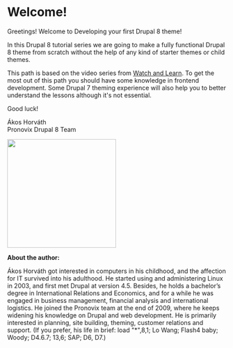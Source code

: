 # Welcome!

Greetings! Welcome to Developing your first Drupal 8 theme!

In this Drupal 8 tutorial series we are going to make a fully functional Drupal 8 theme from scratch without the help of any kind of starter themes or child themes. 

This path is based on the video series from [Watch and Learn](http://watch-learn.com/). To get the most out of this path you should have some knowledge in frontend development. Some Drupal 7 theming experience will also help you to better understand the lessons although it's not essential.

Good luck!

Ákos Horváth<br />
Pronovix Drupal 8 Team

<img src="http://pronovix.com/sites/default/files/akos_profile.jpg" style="width:250px;height:250px;" align="left">

<br clear="all">

**About the author:**

Ákos Horváth got interested in computers in his childhood, and the affection for IT survived into his adulthood. He started using and administering Linux in 2003, and first met Drupal at version 4.5. Besides, he holds a bachelor’s degree in International Relations and Economics, and for a while he was engaged in business management, financial analysis and international logistics. He joined the Pronovix team at the end of 2009, where he keeps widening his knowledge on Drupal and web development. He is primarily interested in planning, site building, theming, customer relations and support. (If you prefer, his life in brief: load "*",8,1; Lo Wang; Flash4 baby; Woody; D4.6.7; 13,6; SAP; D6, D7.)

